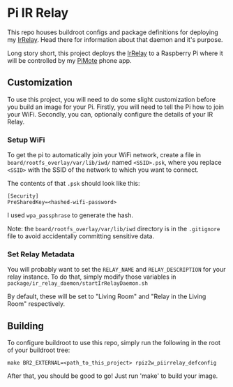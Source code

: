 # Pi IR Relay
This repo houses buildroot configs and package definitions for deploying my
[IrRelay](https://github.com/arobinson434/IrRelayDaemon). Head there for
information about that daemon and it's purpose.

Long story short, this project deploys the
[IrRelay](https://github.com/arobinson434/IrRelayDaemon) to a Raspberry Pi where
it will be controlled by my [PiMote](https://github.com/arobinson434/PiMote)
phone app.

## Customization
To use this project, you will need to do some slight customization before you
build an image for your Pi. Firstly, you will need to tell the Pi how to join
your WiFi. Secondly, you can, optionally configure the details of your IR Relay.

### Setup WiFi
To get the pi to automatically join your WiFi network, create a file in
`board/rootfs_overlay/var/lib/iwd/` named `<SSID>.psk`, where you replace
`<SSID>` with the SSID of the network to which you want to connect.

The contents of that `.psk` should look like this:
```
[Security]
PreSharedKey=<hashed-wifi-password>
```
I used `wpa_passphrase` to generate the hash.

Note: the `board/rootfs_overlay/var/lib/iwd` directory is in the `.gitignore`
file to avoid accidentally committing sensitive data.

### Set Relay Metadata
You will probably want to set the `RELAY_NAME` and `RELAY_DESCRIPTION` for your
relay instance. To do that, simply modify those variables in
`package/ir_relay_daemon/startIrRelayDaemon.sh`

By default, these will be set to "Living Room" and "Relay in the Living Room"
respectively.

## Building
To configure buildroot to use this repo, simply run the following in the root of
your buildroot tree:
```
make BR2_EXTERNAL=<path_to_this_project> rpiz2w_piirrelay_defconfig
```

After that, you should be good to go! Just run 'make' to build your image.


